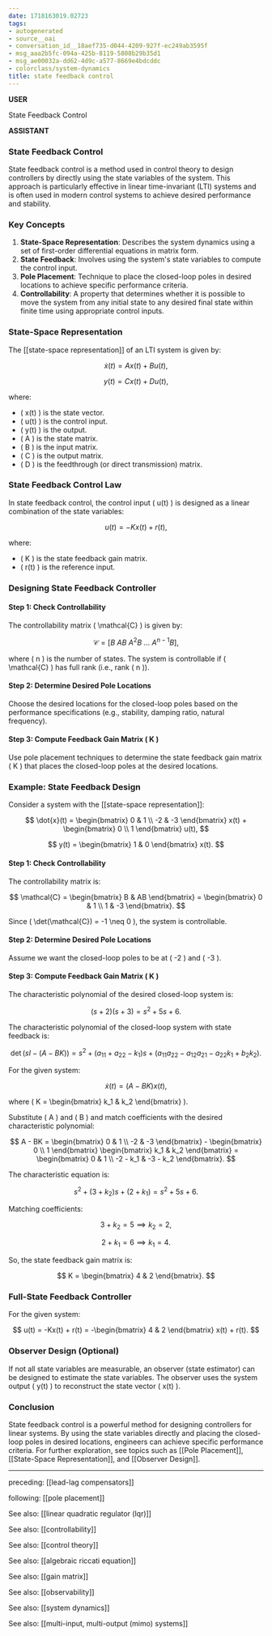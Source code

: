 ```yaml
---
date: 1718163019.02723
tags:
- autogenerated
- source__oai
- conversation_id__18aef735-d044-4209-927f-ec249ab3595f
- msg_aaa2b5fc-094a-425b-8119-5808b29b35d1
- msg_ae00032a-dd62-4d9c-a577-8669e4bdcddc
- colorclass/system-dynamics
title: state feedback control
---
```


**USER**

State Feedback Control


**ASSISTANT**

### State Feedback Control

State feedback control is a method used in control theory to design controllers by directly using the state variables of the system. This approach is particularly effective in linear time-invariant (LTI) systems and is often used in modern control systems to achieve desired performance and stability.

### Key Concepts

1. **State-Space Representation**: Describes the system dynamics using a set of first-order differential equations in matrix form.
2. **State Feedback**: Involves using the system's state variables to compute the control input.
3. **Pole Placement**: Technique to place the closed-loop poles in desired locations to achieve specific performance criteria.
4. **Controllability**: A property that determines whether it is possible to move the system from any initial state to any desired final state within finite time using appropriate control inputs.

### State-Space Representation

The [[state-space representation]] of an LTI system is given by:

$$
\dot{x}(t) = Ax(t) + Bu(t),
$$

$$
y(t) = Cx(t) + Du(t),
$$

where:
- \( x(t) \) is the state vector.
- \( u(t) \) is the control input.
- \( y(t) \) is the output.
- \( A \) is the state matrix.
- \( B \) is the input matrix.
- \( C \) is the output matrix.
- \( D \) is the feedthrough (or direct transmission) matrix.

### State Feedback Control Law

In state feedback control, the control input \( u(t) \) is designed as a linear combination of the state variables:

$$
u(t) = -Kx(t) + r(t),
$$

where:
- \( K \) is the state feedback gain matrix.
- \( r(t) \) is the reference input.

### Designing State Feedback Controller

#### Step 1: Check Controllability

The controllability matrix \( \mathcal{C} \) is given by:

$$
\mathcal{C} = [B \ AB \ A^2B \ \ldots \ A^{n-1}B],
$$

where \( n \) is the number of states. The system is controllable if \( \mathcal{C} \) has full rank (i.e., rank \( n \)).

#### Step 2: Determine Desired Pole Locations

Choose the desired locations for the closed-loop poles based on the performance specifications (e.g., stability, damping ratio, natural frequency).

#### Step 3: Compute Feedback Gain Matrix \( K \)

Use pole placement techniques to determine the state feedback gain matrix \( K \) that places the closed-loop poles at the desired locations.

### Example: State Feedback Design

Consider a system with the [[state-space representation]]:

$$
\dot{x}(t) = \begin{bmatrix} 0 & 1 \\ -2 & -3 \end{bmatrix} x(t) + \begin{bmatrix} 0 \\ 1 \end{bmatrix} u(t),
$$

$$
y(t) = \begin{bmatrix} 1 & 0 \end{bmatrix} x(t).
$$

#### Step 1: Check Controllability

The controllability matrix is:

$$
\mathcal{C} = \begin{bmatrix} B & AB \end{bmatrix} = \begin{bmatrix} 0 & 1 \\ 1 & -3 \end{bmatrix}.
$$

Since \( \det(\mathcal{C}) = -1 \neq 0 \), the system is controllable.

#### Step 2: Determine Desired Pole Locations

Assume we want the closed-loop poles to be at \( -2 \) and \( -3 \).

#### Step 3: Compute Feedback Gain Matrix \( K \)

The characteristic polynomial of the desired closed-loop system is:

$$
(s + 2)(s + 3) = s^2 + 5s + 6.
$$

The characteristic polynomial of the closed-loop system with state feedback is:

$$
\det(sI - (A - BK)) = s^2 + (a_{11} + a_{22} - k_1)s + (a_{11}a_{22} - a_{12}a_{21} - a_{22}k_1 + b_{2}k_2).
$$

For the given system:

$$
\dot{x}(t) = (A - BK)x(t),
$$

where \( K = \begin{bmatrix} k_1 & k_2 \end{bmatrix} \).

Substitute \( A \) and \( B \) and match coefficients with the desired characteristic polynomial:

$$
A - BK = \begin{bmatrix} 0 & 1 \\ -2 & -3 \end{bmatrix} - \begin{bmatrix} 0 \\ 1 \end{bmatrix} \begin{bmatrix} k_1 & k_2 \end{bmatrix} = \begin{bmatrix} 0 & 1 \\ -2 - k_1 & -3 - k_2 \end{bmatrix}.
$$

The characteristic equation is:

$$
s^2 + (3 + k_2)s + (2 + k_1) = s^2 + 5s + 6.
$$

Matching coefficients:

$$
3 + k_2 = 5 \implies k_2 = 2,
$$

$$
2 + k_1 = 6 \implies k_1 = 4.
$$

So, the state feedback gain matrix is:

$$
K = \begin{bmatrix} 4 & 2 \end{bmatrix}.
$$

### Full-State Feedback Controller

For the given system:

$$
u(t) = -Kx(t) + r(t) = -\begin{bmatrix} 4 & 2 \end{bmatrix} x(t) + r(t).
$$

### Observer Design (Optional)

If not all state variables are measurable, an observer (state estimator) can be designed to estimate the state variables. The observer uses the system output \( y(t) \) to reconstruct the state vector \( x(t) \).

### Conclusion

State feedback control is a powerful method for designing controllers for linear systems. By using the state variables directly and placing the closed-loop poles in desired locations, engineers can achieve specific performance criteria. For further exploration, see topics such as [[Pole Placement]], [[State-Space Representation]], and [[Observer Design]].


---

preceding: [[lead-lag compensators]]  


following: [[pole placement]]

See also: [[linear quadratic regulator (lqr)]]


See also: [[controllability]]


See also: [[control theory]]


See also: [[algebraic riccati equation]]


See also: [[gain matrix]]


See also: [[observability]]


See also: [[system dynamics]]


See also: [[multi-input, multi-output (mimo) systems]]